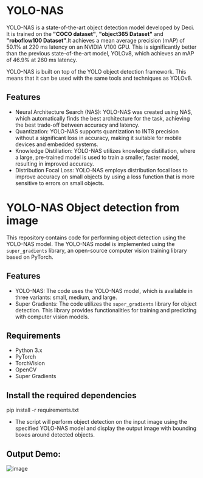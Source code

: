 # YOLO-NAS

YOLO-NAS is a state-of-the-art object detection model developed by Deci. It is trained on the **"COCO dataset"**, **"object365 Dataset"** and **"roboflow100 Dataset"**.It achieves a mean average precision (mAP) of 50.1% at 220 ms latency on an NVIDIA V100 GPU. This is significantly better than the previous state-of-the-art model, YOLOv8, which achieves an mAP of 46.9% at 260 ms latency.

YOLO-NAS is built on top of the YOLO object detection framework. This means that it can be used with the same tools and techniques as YOLOv8.

## Features

- Neural Architecture Search (NAS): YOLO-NAS was created using NAS, which automatically finds the best architecture for the task, achieving the best trade-off between accuracy and latency.
- Quantization: YOLO-NAS supports quantization to INT8 precision without a significant loss in accuracy, making it suitable for mobile devices and embedded systems.
- Knowledge Distillation: YOLO-NAS utilizes knowledge distillation, where a large, pre-trained model is used to train a smaller, faster model, resulting in improved accuracy.
- Distribution Focal Loss: YOLO-NAS employs distribution focal loss to improve accuracy on small objects by using a loss function that is more sensitive to errors on small objects.

# YOLO-NAS Object detection from image

This repository contains code for performing object detection using the YOLO-NAS model. The YOLO-NAS model is implemented using the `super_gradients` library, an open-source computer vision training library based on PyTorch.

## Features

- YOLO-NAS: The code uses the YOLO-NAS model, which is available in three variants: small, medium, and large.
- Super Gradients: The code utilizes the `super_gradients` library for object detection. This library provides functionalities for training and predicting with computer vision models.

## Requirements

- Python 3.x
- PyTorch
- TorchVision
- OpenCV
- Super Gradients

## Install the required dependencies
pip install -r requirements.txt

* The script will perform object detection on the input image using the specified YOLO-NAS model and display the output image with bounding boxes around detected objects.

## Output  Demo:
![image](https://github.com/meet5398/YOLO-NAS-object-detection/assets/108387640/cd5d3249-bc1f-46b5-aa05-efecd4536bbb)


